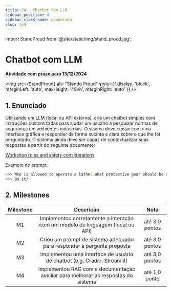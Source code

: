 ```yaml
---
title: P4 - Chatbot com LLM
sidebar_position: 4
sidebar_class_name: ponderada
slug: /p4
---
```


import StandProud from '@site/static/img/stand_proud.jpg';

# Chatbot com LLM

**Atividade com prazo para 13/12/2024**

<img 
  src={StandProud}
  alt="Stando Proud" 
  style={{ 
    display: 'block',
    marginLeft: 'auto',
    maxHeight: '40vh',
    marginRight: 'auto'
  }} 
/>
<br/>

## 1. Enunciado

Utilizando um LLM (local ou API externa), crie um chatbot simples com
instruções customizadas para ajudar um usuário a pesquisar normas de segurança
em ambientes industriais. O sisema deve contar com uma interface gráfica e
responder de forma sucinta e clara sobre o que lhe foi perguntado. O sistema
ainda deve ser capaz de contextualizar suas respostas a partir do seguinte
documento: 

[Workshop rules and safety
considerations](https://www.ku.edu.bh/wp-content/uploads/2016/09/Engineering-workshop-health-and-safety-guidelines-catalog.pdf)

Exemplo de prompt:

```bash
>>> Who is allowed to operate a lathe? What protective gear should be used to
>>> do it?
```

## 2. Milestones

| Milestone | Descrição | Nota |
|:---:|:---:|:---:|
| M1 | Implementou corretamente a interação com um modelo de linguagem (local ou API) | até 3,0 pontos |
| M2 | Criou um prompt de sistema adequado para responder à pergunta proposta | até 3,0 pontos |
| M3 | Implementou uma interface de usuário de chatbot (e.g. Gradio, Streamlit) | até 3,0 pontos |
| M4 | Implementou RAG com a documentação auxiliar para melhorar as respostas do sistema | até 1,0 ponto |
